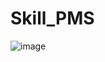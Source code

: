 # Skill_PMS

![image](https://user-images.githubusercontent.com/10710685/128997761-ecbd224f-e519-4b84-b50f-1418c5fea2fe.png)
